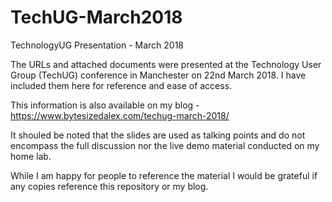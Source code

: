 # TechUG-March2018
TechnologyUG Presentation - March 2018

The URLs and attached documents were presented at the Technology User Group (TechUG) conference in Manchester on 22nd March 2018. I have included them here for reference and ease of access.

This information is also available on my blog -  https://www.bytesizedalex.com/techug-march-2018/

It shouled be noted that the slides are used as talking points and do not encompass the full discussion nor the live demo material conducted on my home lab.

While I am happy for people to reference the material I would be grateful if any copies reference this repository or my blog.
